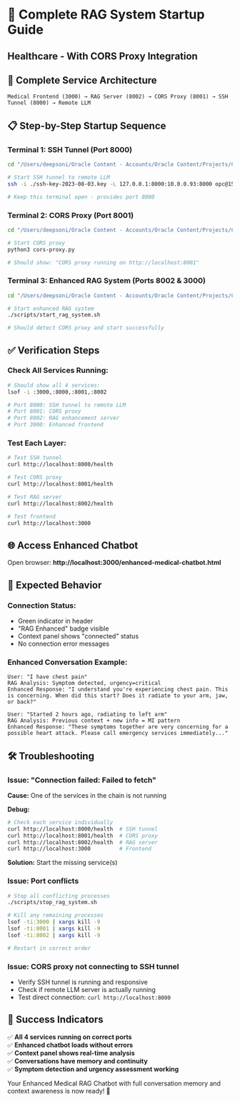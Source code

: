 # 🚀 Complete RAG System Startup Guide
## Healthcare - With CORS Proxy Integration

## 🎯 **Complete Service Architecture**
```
Medical Frontend (3000) → RAG Server (8002) → CORS Proxy (8001) → SSH Tunnel (8000) → Remote LLM
```

## 📋 **Step-by-Step Startup Sequence**

### **Terminal 1: SSH Tunnel (Port 8000)**
```bash
cd "/Users/deepsoni/Oracle Content - Accounts/Oracle Content/Projects/CoE_initial/CoE_base/000-AICoE-Knowledgebase/001-customers/Healthcare"

# Start SSH tunnel to remote LLM
ssh -i ./ssh-key-2023-08-03.key -L 127.0.0.1:8000:10.0.0.93:8000 opc@152.70.40.1

# Keep this terminal open - provides port 8000
```

### **Terminal 2: CORS Proxy (Port 8001)**
```bash
cd "/Users/deepsoni/Oracle Content - Accounts/Oracle Content/Projects/CoE_initial/CoE_base/000-AICoE-Knowledgebase/001-customers/Healthcare"

# Start CORS proxy
python3 cors-proxy.py

# Should show: "CORS proxy running on http://localhost:8001"
```

### **Terminal 3: Enhanced RAG System (Ports 8002 & 3000)**
```bash
cd "/Users/deepsoni/Oracle Content - Accounts/Oracle Content/Projects/CoE_initial/CoE_base/000-AICoE-Knowledgebase/001-customers/Healthcare/RAG"

# Start enhanced RAG system
./scripts/start_rag_system.sh

# Should detect CORS proxy and start successfully
```

## ✅ **Verification Steps**

### **Check All Services Running:**
```bash
# Should show all 4 services:
lsof -i :3000,:8000,:8001,:8002

# Port 8000: SSH tunnel to remote LLM
# Port 8001: CORS proxy 
# Port 8002: RAG enhancement server
# Port 3000: Enhanced frontend
```

### **Test Each Layer:**
```bash
# Test SSH tunnel
curl http://localhost:8000/health

# Test CORS proxy  
curl http://localhost:8001/health

# Test RAG server
curl http://localhost:8002/health

# Test frontend
curl http://localhost:3000
```

## 🌐 **Access Enhanced Chatbot**
Open browser: **http://localhost:3000/enhanced-medical-chatbot.html**

## 🎯 **Expected Behavior**

### **Connection Status:**
- Green indicator in header
- "RAG Enhanced" badge visible
- Context panel shows "connected" status
- No connection error messages

### **Enhanced Conversation Example:**
```
User: "I have chest pain"
RAG Analysis: Symptom detected, urgency=critical
Enhanced Response: "I understand you're experiencing chest pain. This is concerning. When did this start? Does it radiate to your arm, jaw, or back?"

User: "Started 2 hours ago, radiating to left arm"  
RAG Analysis: Previous context + new info = MI pattern
Enhanced Response: "These symptoms together are very concerning for a possible heart attack. Please call emergency services immediately..."
```

## 🛠️ **Troubleshooting**

### **Issue: "Connection failed: Failed to fetch"**
**Cause:** One of the services in the chain is not running

**Debug:**
```bash
# Check each service individually
curl http://localhost:8000/health  # SSH tunnel
curl http://localhost:8001/health  # CORS proxy
curl http://localhost:8002/health  # RAG server
curl http://localhost:3000         # Frontend
```

**Solution:** Start the missing service(s)

### **Issue: Port conflicts**
```bash
# Stop all conflicting processes
./scripts/stop_rag_system.sh

# Kill any remaining processes
lsof -ti:3000 | xargs kill -9
lsof -ti:8001 | xargs kill -9  
lsof -ti:8002 | xargs kill -9

# Restart in correct order
```

### **Issue: CORS proxy not connecting to SSH tunnel**
- Verify SSH tunnel is running and responsive
- Check if remote LLM server is actually running
- Test direct connection: `curl http://localhost:8000`

## 🎉 **Success Indicators**

✅ **All 4 services running on correct ports**  
✅ **Enhanced chatbot loads without errors**  
✅ **Context panel shows real-time analysis**  
✅ **Conversations have memory and continuity**  
✅ **Symptom detection and urgency assessment working**  

Your Enhanced Medical RAG Chatbot with full conversation memory and context awareness is now ready! 🚀